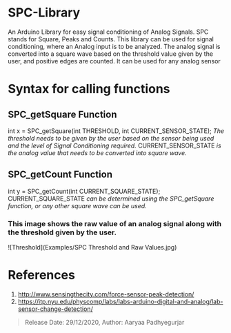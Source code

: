 # SPC-Library
An Arduino Library for easy signal conditioning of Analog Signals. SPC stands for Square, Peaks and Counts. This library can be used for signal conditioning, where an Analog input is to be analyzed. The analog signal is converted into a square wave based on the threshold value given by the user, and positive edges are counted. It can be used for any analog sensor

# Syntax for calling functions
## SPC_getSquare Function
int x = SPC_getSquare(int THRESHOLD, int CURRENT_SENSOR_STATE);
_The threshold needs to be given by the user based on the sensor being used and the level of Signal Conditioning required._ CURRENT_SENSOR_STATE _is the analog value that needs to be converted into square wave._

## SPC_getCount Function
int y = SPC_getCount(int CURRENT_SQUARE_STATE);
CURRENT_SQUARE_STATE _can be determined using the SPC_getSquare function, or any other square wave can be used._

### This image shows the raw value of an analog signal along with the threshold given by the user.
![Threshold](Examples/SPC Threshold and Raw Values.jpg)

# References
1. http://www.sensingthecity.com/force-sensor-peak-detection/
2. https://itp.nyu.edu/physcomp/labs/labs-arduino-digital-and-analog/lab-sensor-change-detection/

>Release Date: 29/12/2020, 
>Author: Aaryaa Padhyegurjar
